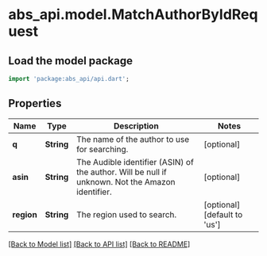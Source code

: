 # abs_api.model.MatchAuthorByIdRequest

## Load the model package
```dart
import 'package:abs_api/api.dart';
```

## Properties
Name | Type | Description | Notes
------------ | ------------- | ------------- | -------------
**q** | **String** | The name of the author to use for searching. | [optional] 
**asin** | **String** | The Audible identifier (ASIN) of the author. Will be null if unknown. Not the Amazon identifier. | [optional] 
**region** | **String** | The region used to search. | [optional] [default to 'us']

[[Back to Model list]](../README.md#documentation-for-models) [[Back to API list]](../README.md#documentation-for-api-endpoints) [[Back to README]](../README.md)


